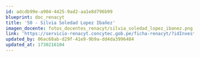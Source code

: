 ```yaml
---
id: adcdb99e-a904-4425-9ad2-aa1e8d796b99
blueprint: doc_renacyt
title: '50 - Silvia Soledad Lopez Ibañez'
imagen_docente: fotos_docentes_renacyt/silvia_soledad_lopez_ibanez.png
link: 'https://servicio-renacyt.concytec.gob.pe/ficha-renacyt/?idInvestigador=98851'
updated_by: 06ac68ab-d29f-41e9-9b9a-dd4da3996484
updated_at: 1730216104
---
```

